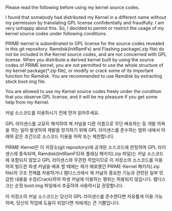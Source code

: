 Please read the following before using my kernel source codes.

I found that somebody had distributed my Kernel in a different name without my permission by translating GPL license confidentially and fraudfully. I am very unhappy about this. So, I decided to permit or restrict the usage of my kernel source codes under following conditions.

PRIME-kernel is subordinated to GPL license for the source codes revealed in this git repository. Ramdisk(InitRamFs) and Flashing package(.zip file) do not be included in the Kernel source codes, and are not concerned with GPL license. When you distribute a derived kernel built by using the source codes of PRIME kernel, you are not permitted to use the whole structure of my kernel package(*.zip file), or modify or crack some of its important function for Ramdisk. You are recommended to use Ramdisk by extracting stock boot.img file.

You are allowed to use my Kernel source codes freely under the condition that you observe GPL license, and it will be my pleasure if you get some help from my Kernel.

커널 소스코드를 이용하시기 전에 먼저 읽어주세요.

GPL 라이센스를 교묘히 해석하여 제 커널을 다른 이름으로 무단 배포하는 등 개발 의욕을 꺽는 일이 발생하여 재발을 방지하기 위해 GPL 라이센스를 준수하는 범위 내에서 아래와 같은 조건으로 소스코드 이용을 허락 또는 제한합니다.

PRIME-Kernel은 이 저장소(git repository)에 공개된 소스코드에 한정하여 GPL 라이센스에 종속되며, Ramdisk(InitRamFS)와 플래싱 패키지(.zip 파일)는 커널 소스코드에 포함되지 않았고 GPL 라이센스와 무관한 작업이므로 이 저장소의 소스코드를 이용하여 빌드한 파생 커널을 배포 할 때에는 제가 배포했던 PRIME-Kernel 패키지(.zip file)의 구조 전체를 차용하거나 램디스크에서 제 커널의 중요한 기능과 관련된 일부 민감한 내용을 수정(Crack)하여 파생 커널에 이용하는 행위는 허용되지 않습니다.
램디스크는 순정 boot.img 파일에서 추출하여 사용하시길 권장합니다.

이 저장소의 커널 소스코드는 당신이 GPL 라이센스를 준수한다면 자유롭게 이용 가능하며, 당신의 작업에 도움이 되었다면 저에게는 큰 기쁨입니다.
